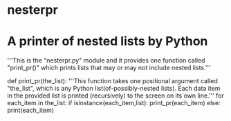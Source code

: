 # nesterpr
# A printer of nested lists by Python
'''This is the "nesterpr.py" module and it provides one function called
"print_pr()" which prints lists that may or may not include nested lists.'''

def print_pr(the_list):
    '''This function takes one positional argument called "the_list", which is
any Python list(of-possibly-nested lists). Each data item in the provided list
is printed (recursively) to the screen on its own line.'''
    for each_item in the_list:
        if isinstance(each_item,list):
            print_pr(each_item)
        else:
            print(each_item)
